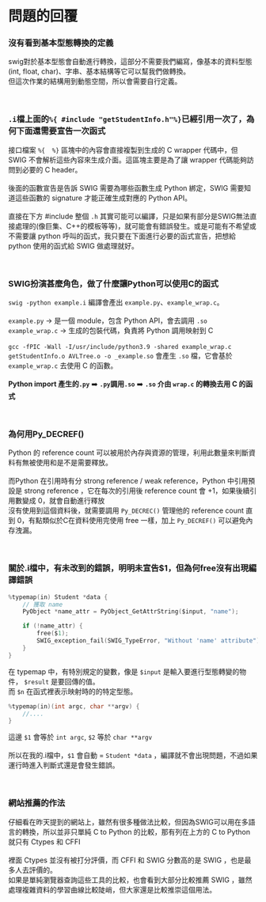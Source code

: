 # 問題的回覆

### 沒有看到基本型態轉換的定義
swig對於基本型態會自動進行轉換，這部分不需要我們編寫，像基本的資料型態(int, float, char)、字串、基本結構等它可以幫我們做轉換。  
但這次作業的結構用到動態空間，所以會需要自行定義。

<br>

### `.i`檔上面的`%{ #include "getStudentInfo.h"%}`已經引用一次了，為何下面還需要宣告一次函式
接口檔案 `%{  %}` 區塊中的內容會直接複製到生成的 C wrapper 代碼中，但 SWIG 不會解析這些內容來生成介面。這區塊主要是為了讓 wrapper 代碼能夠訪問到必要的 C header。  <br>  
後面的函數宣告是告訴 SWIG 需要為哪些函數生成 Python 綁定，SWIG 需要知道這些函數的 signature 才能正確生成對應的 Python API。  <br>  
直接在下方 #include 整個 `.h` 其實可能可以編譯，只是如果有部分是SWIG無法直接處理的(像巨集、C++的模板等等)，就可能會有錯誤發生。或是可能有不希望或不需要讓 python 呼叫的函式，我只要在下面進行必要的函式宣告，把想給 python 使用的函式給 SWIG 做處理就好。  

<br>

### SWIG扮演甚麼角色，做了什麼讓Python可以使用C的函式
`swig -python example.i` 編譯會產出 `example.py`、`example_wrap.c`。  <br>  
`example.py` -> 是一個 module，包含 Python API，會去調用 `.so`  
`example_wrap.c` -> 生成的包裝代碼，負責將 Python 調用映射到 C  <br>  
`gcc -fPIC -Wall -I/usr/include/python3.9 -shared example_wrap.c getStudentInfo.o AVLTree.o -o _example.so` 會產生 `.so` 檔，它會基於 `example_wrap.c` 去使用 C 的函數。  <br>  
**Python import 產生的`.py`** ➡️ **`.py`調用`.so`** ➡️ **`.so` 介由 `wrap.c` 的轉換去用 C 的函式**  

<br>

### 為何用Py_DECREF()
Python 的 reference count 可以被用於內存與資源的管理，利用此數量來判斷資料有無被使用和是不是需要釋放。 <br>  
而Python 在引用時有分 strong reference / weak reference，Python 中引用預設是 strong reference ，它在每次的引用後 reference count 會 +1，如果後續引用數變成 0，就會自動進行釋放  
沒有使用到這個資料後，就需要調用 `Py_DECREC()` 管理他的 reference count 直到 0，有點類似於C在資料使用完使用 free 一樣，加上 `Py_DECREF()` 可以避免內存洩漏。

<br>

### 關於.i檔中，有未改到的錯誤，明明未宣告$1，但為何free沒有出現編譯錯誤 
```c
%typemap(in) Student *data {
    // 獲取 name
    PyObject *name_attr = PyObject_GetAttrString($input, "name");

    if (!name_attr) {
        free($1);
        SWIG_exception_fail(SWIG_TypeError, "Without 'name' attribute");
    }
}
```
在 typemap 中，有特別規定的變數，像是 `$input` 是輸入要進行型態轉變的物件， `$result` 是要回傳的值。  
而 `$n` 在函式裡表示映射時的的特定型態。  
```c
%typemap(in)(int argc, char **argv) {
	//....
}
``` 
這邊 `$1` 會等於 `int argc`, `$2` 等於 `char **argv`  <br>  
所以在我的.i檔中，`$1` 會自動 = `Student *data` ，編譯就不會出現問題，不過如果運行時進入判斷式還是會發生錯誤。

<br>

### 網站推薦的作法 
仔細看在昨天提到的網站上，雖然有很多種做法比較，但因為SWIG可以用在多語言的轉換，所以並非只單純 C to Python 的比較，那有列在上方的 C to Python 就只有 Ctypes 和 CFFI  <br>  
裡面 Ctypes 並沒有被打分評價，而 CFFI 和 SWIG 分數高的是 SWIG ，也是最多人去評價的。  
如果是單純瀏覽器查詢這些工具的比較，也會看到大部分比較推薦 SWIG ，雖然處理複雜資料的學習曲線比較陡峭，但大家還是比較推崇這個用法。

